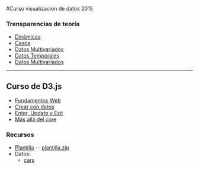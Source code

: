 
#Curso visualizacion de datos 2015

### Transparencias de teoría

* [Dinámicas](s07_interaccion_y_dinamicas/s07-2_dinamicas.html)
* [Casos](s09_evaluacion/s09_casos.html)
* [Datos Multivariados](s11_multivariado/s11_multivariado.html)
* [Datos Temporales](s13_temporal_y_espacial/s13_temporal.html)
* [Datos Multivariados](s13_temporal_y_espacial/s13_espacial.html)

<hr>

## Curso de D3.js

* [Fundamentos Web](curso_d3/fundamentos_web.html)
* [Crear con datos](curso_d3/crear_con_datos.html)
* [Enter, Update y Exit](curso_d3/enter_update_exit.html)
* [Más allá del core](curso_d3/mas_alla_del_core.html)
<!-- * [Ejercicios](curso_d3/ejercicios/index.html) -->

### Recursos

* [Plantilla](curso_d3/plantilla/) -- [plantilla.zip](curso_d3/plantilla.zip)
* Datos:
	* [cars](curso_d3/data/cars.csv)

